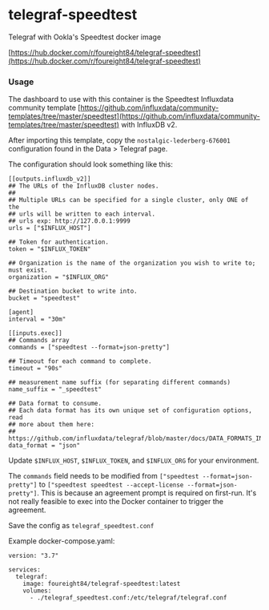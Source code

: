 # telegraf-speedtest
Telegraf with Ookla's Speedtest docker image

[https://hub.docker.com/r/foureight84/telegraf-speedtest](https://hub.docker.com/r/foureight84/telegraf-speedtest)

### Usage
The dashboard to use with this container is the Speedtest Influxdata community template [https://github.com/influxdata/community-templates/tree/master/speedtest](https://github.com/influxdata/community-templates/tree/master/speedtest) with InfluxDB v2.

After importing this template, copy the `nostalgic-lederberg-676001` configuration found in the Data > Telegraf page.

The configuration should look something like this:

```
[[outputs.influxdb_v2]]
## The URLs of the InfluxDB cluster nodes.
##
## Multiple URLs can be specified for a single cluster, only ONE of the
## urls will be written to each interval.
## urls exp: http://127.0.0.1:9999
urls = ["$INFLUX_HOST"]

## Token for authentication.
token = "$INFLUX_TOKEN"

## Organization is the name of the organization you wish to write to; must exist.
organization = "$INFLUX_ORG"

## Destination bucket to write into.
bucket = "speedtest"

[agent]
interval = "30m"

[[inputs.exec]]
## Commands array
commands = ["speedtest --format=json-pretty"]

## Timeout for each command to complete.
timeout = "90s"

## measurement name suffix (for separating different commands)
name_suffix = "_speedtest"

## Data format to consume.
## Each data format has its own unique set of configuration options, read
## more about them here:
## https://github.com/influxdata/telegraf/blob/master/docs/DATA_FORMATS_INPUT.md
data_format = "json"
```

Update `$INFLUX_HOST`, `$INFLUX_TOKEN`, and `$INFLUX_ORG` for your environment.

The `commands` field needs to be modified from `["speedtest --format=json-pretty"]` to `["speedtest speedtest --accept-license --format=json-pretty"]`. This is because an agreement prompt is required on first-run. It's not really feasible to exec into the Docker container to trigger the agreement.

Save the config as `telegraf_speedtest.conf`

Example docker-compose.yaml:

```
version: "3.7"

services:    
  telegraf:
    image: foureight84/telegraf-speedtest:latest
    volumes:
      - ./telegraf_speedtest.conf:/etc/telegraf/telegraf.conf
```